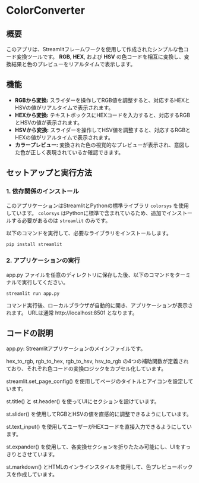 # ColorConverter

## 概要

このアプリは、Streamlitフレームワークを使用して作成されたシンプルな色コード変換ツールです。
**RGB**, **HEX**, および **HSV** の色コードを相互に変換し、変換結果と色のプレビューをリアルタイムで表示します。

## 機能

- **RGBから変換:** スライダーを操作してRGB値を調整すると、対応するHEXとHSVの値がリアルタイムで表示されます。
- **HEXから変換:** テキストボックスにHEXコードを入力すると、対応するRGBとHSVの値が表示されます。
- **HSVから変換:** スライダーを操作してHSV値を調整すると、対応するRGBとHEXの値がリアルタイムで表示されます。
- **カラープレビュー:** 変換された色の視覚的なプレビューが表示され、意図した色が正しく表現されているか確認できます。

## セットアップと実行方法

### 1. 依存関係のインストール

このアプリケーションはStreamlitとPythonの標準ライブラリ `colorsys` を使用しています。
`colorsys` はPythonに標準で含まれているため、追加でインストールする必要があるのは `streamlit` のみです。

以下のコマンドを実行して、必要なライブラリをインストールします。

```bash
pip install streamlit


```
### 2. アプリケーションの実行
app.py ファイルを任意のディレクトリに保存した後、以下のコマンドをターミナルで実行してください。


```
streamlit run app.py
```

コマンド実行後、ローカルブラウザが自動的に開き、アプリケーションが表示されます。
URLは通常 http://localhost:8501 となります。

## コードの説明
app.py: Streamlitアプリケーションのメインファイルです。

hex_to_rgb, rgb_to_hex, rgb_to_hsv, hsv_to_rgb の4つの補助関数が定義されており、それぞれ色コードの変換ロジックをカプセル化しています。

streamlit.set_page_config() を使用してページのタイトルとアイコンを設定しています。

st.title() と st.header() を使ってUIにセクションを設けています。

st.slider() を使用してRGBとHSVの値を直感的に調整できるようにしています。

st.text_input() を使用してユーザーがHEXコードを直接入力できるようにしています。

st.expander() を使用して、各変換セクションを折りたたみ可能にし、UIをすっきりとさせています。

st.markdown() とHTMLのインラインスタイルを使用して、色プレビューボックスを作成しています。

